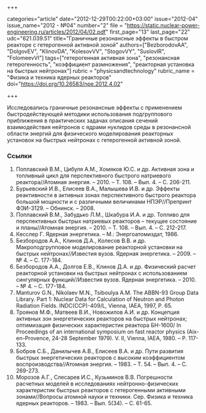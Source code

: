 +++

categories="article"
date="2012-12-29T00:22:00+03:00"
issue="2012-04"
issue_name="2012 - №04"
number="2"
file = "https://static.nuclear-power-engineering.ru/articles/2012/04/02.pdf"
first_page="13"
last_page="22"
udc="621.039.51"
title="Граничные резонансные эффекты в быстром реакторе с гетерогенной активной зоной"
authors=["BezborodovAA", "DolgovEV", "KlinovDA", "KolesovVV", "StogovVY", "SuslovIR", "FolomeevVI"]
tags=["гетерогенная активная зона", "резонансная гетерогенность", "коэффициент размножения", "реакторная установка на быстрых нейтронах"]
rubric = "physicsandtechnology"
rubric_name = "Физика и техника ядерных реакторов"
doi="https://doi.org/10.26583/npe.2012.4.02"

+++

Исследовались граничные резонансные эффекты с применением быстродействующей методики использования подгруппового приближения в практических задачах описания сечений взаимодействия нейтронов с ядрами нуклидов среды в резонансной области энергий для физического моделирования реакторных установок на быстрых нейтронах с гетерогенной активной зоной.

### Ссылки

1. Поплавский В.М., Цибуля А.М., Хомяков Ю.С. и др. Активная зона и топливный цикл для перспективного быстрого натриевого реактора//Атомная энергия. – 2010. – Т. 108. – Вып. 4. – С. 206-211.
2. Бурьевский И.В., Елисеев В.А., Малышева И.В. и др. Эффекты реактивности в активных зонах перспективного быстрого реактора большой мощности и с различными величинами НПЭР//Препринт ФЭИ-3129. – Обнинск. – 2008.
3. Поплавский В.М., Забудько Л.М., Шкабура И.А. и др. Топливо для перспективных быстрых натриевых реакторов – текущее состояние и планы//Атомная энергия. – 2010. – Т. 108. – Вып. 4. – С. 212-217.
4. Кесслер Г. Ядерная энергетика. – М.: Энергоатомиздат, 1986.
5. Безбородов А.А., Клинов Д.А., Колесов В.В. и др. Макроподгрупповое моделирование реакторной установки на быстрых нейтронах//Известия вузов. Ядерная энергетика. – 2009. – № 4. – C. 177-184.
6. Безбородов А.А., Долгов Е.В., Клинов Д.А. и др. Физический расчет реакторной установки на быстрых нейтронах с использованием сингулярных функций//Известия вузов. Ядерная энергетика. – 2010. – № 4. – C. 177-184.
7. Manturov G.N., Nikolaev M.N., Tsiboulya A.M. The ABBN-93 Group Data Library. Part 1: Nuclear Data for Calculation of Neutron and Photon Radiation Fields. INDC(CCP)-409/L, Vienna, IAEA, 1997, P. 65.
8. Троянов М.Ф., Матвеев В.И., Новожилов А.И. и др. Концепция активных зон энергетических реакторов на быстрых нейтронах; оптимизация физических характеристик реактора БН-1600/ In Proceedings of an international symposium on fast reactor physics (Aix-en-Provence, 24-28 September 1979). V. II, Vienna, IAEA, 1980. – P. 117-133.
9. Бобров С.Б., Данилычев А.В., Елисеев В.А. и др. Пути развития быстрых энергетических реакторов с высоким коэффициентом воспроизводства//Атомная энергия. – 1983. – Т. 54. – Вып. 4. – С. 269-273.
10. Морозов А.Г., Слесарев И.С., Кузьминов В.В. Погрешности расчетных моделей в исследованиях нейтронно-физических характеристик быстрых реакторов с гетерогенными активными зонами//Вопросы атомной науки и техники. Сер. Физика и техника ядерных реакторов. – 1983. – Вып. 5(34). – С. 61-65.